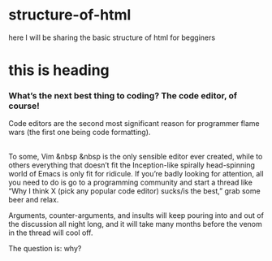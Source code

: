 # structure-of-html
here I will be sharing the basic structure of html for begginers







<!DOCTYPE html>
<html>

<head>
  
<title>
  <!-- this is a comment -->
  <!-- here the title of the page is written-->
  
  structure of html
  
</title>
</head>

<body>
  <h1>
     this is heading 
  </h1>
  <h3>
    What’s the next best thing to coding? The code editor, of course!
  </h3>
 Code editors are the second most significant reason for programmer flame wars (the first one being code formatting).
<!--this is a break tag br which is used in place of enter-->
<br>
<br>

To some, Vim <!-- to add multiple spaces between 2 word you use &nbsp "no break spaces -->     &nbsp &nbsp is the only sensible editor ever created, while to others everything that doesn’t fit the Inception-like spirally head-spinning world of Emacs is only fit for ridicule. If you’re badly looking for attention, all you need to do is go to a programming community and start a thread like “Why I think X (pick any popular code editor) sucks/is the best,” grab some beer and relax.
<!--br-->
  <!--br-->
<!-- here instead of 2 break tags we can use paragraph tag p and close the para with/p -->
  <p>
Arguments, counter-arguments, and insults will keep pouring into and out of the discussion all night long, and it will take many months before the venom in the thread will cool off.</p>

<p>
  The question is: why?
</p>

  
</body>

</html>
